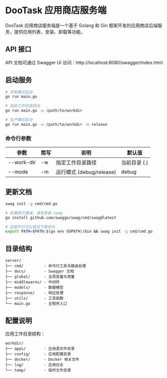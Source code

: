 # DooTask 应用商店服务端

DooTask 应用商店服务端是一个基于 Golang 和 Gin 框架开发的应用商店后端服务，提供应用列表、安装、卸载等功能。

## API 接口

API 文档可通过 Swagger UI 访问：http://localhost:8080/swagger/index.html


## 启动服务

```bash
# 开发模式启动
go run main.go

# 指定工作目录启动
go run main.go -w /path/to/workdir

# 生产模式启动
go run main.go -w /path/to/workdir -m release
```

### 命令行参数

| 参数 | 简写 | 说明 | 默认值 |
|------|------|------|--------|
| --work-dir | -w | 指定工作目录路径 | 当前目录 (.) |
| --mode | -m | 运行模式 (debug/release) | debug |

## 更新文档

```bash
swag init -g cmd/cmd.go

# 如果提示错误，请先安装 swag
go install github.com/swaggo/swag/cmd/swag@latest

# 还是不行可以尝试下面命令
export PATH=$PATH:$(go env GOPATH)/bin && swag init -g cmd/cmd.go
```

## 目录结构

```
server/
├── cmd/         - 命令行工具与路由处理
├── docs/        - Swagger 文档
├── global/      - 全局变量与常量
├── middlewares/ - 中间件
├── models/      - 数据模型
├── response/    - 响应处理
├── utils/       - 工具函数
└── main.go      - 主程序入口
```

## 配置说明

应用工作目录结构：

```
workdir/
├── apps/        - 应用源文件目录
├── config/      - 应用配置目录
├── docker/      - Docker 相关文件
├── log/         - 应用日志
└── temp/        - 临时文件目录
```
